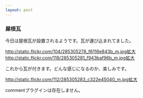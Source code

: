```yaml
---
layout: post
---
```

<h3>屋根瓦</h3>
<p>今日は屋根瓦が設置されるようです。瓦が運び込まれてました。</p>
<p><a href="http://static.flickr.com/104/285305278_f6116e843b_m.jpg">http://static.flickr.com/104/285305278_f6116e843b_m.jpg</a><a href="http://flickr.com/photos/yoshimov/285305278/">拡大</a><a href="http://static.flickr.com/118/285305281_f943baf96b_m.jpg">http://static.flickr.com/118/285305281_f943baf96b_m.jpg</a><a href="http://flickr.com/photos/yoshimov/285305281/">拡大</a></p>
<p>これから瓦が付きます。どんな感じになるのか、楽しみです。</p>
<p><a href="http://static.flickr.com/112/285305283_c322e45040_m.jpg">http://static.flickr.com/112/285305283_c322e45040_m.jpg</a><a href="http://flickr.com/photos/yoshimov/285305283/">拡大</a></p>
<p><span class="error">commentプラグインは存在しません。</span> </p>
